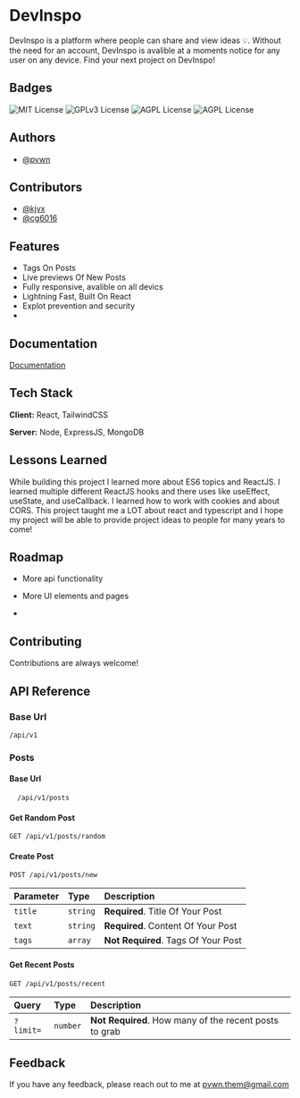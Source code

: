 
# DevInspo

DevInspo is a platform where people can share and view ideas 💡. Without the need for an account, DevInspo is avalible at a moments notice for any user on any device. Find your next project on DevInspo!




## Badges



![MIT License](https://img.shields.io/github/languages/count/pvwnthem/DevInspo) 
![GPLv3 License](https://img.shields.io/tokei/lines/github/pvwnthem/DevInspo)
![AGPL License](https://img.shields.io/github/repo-size/pvwnthem/DevInspo)
![AGPL License](https://img.shields.io/github/commit-activity/w/pvwnthem/DevInspo)



## Authors

- [@pvwn](https://www.github.com/pvwnthem)

## Contributors
- [@kjvx](https://www.github.com/kjvx)
- [@cg6016](https://www.github.com/cg6016)

## Features

- Tags On Posts
- Live previews Of New Posts
- Fully responsive, avalible on all devics
- Lightning Fast, Built On React
- Explot prevention and security
-


## Documentation

[Documentation](https://linktodocumentation)


## Tech Stack

**Client:** React, TailwindCSS

**Server:** Node, ExpressJS, MongoDB


## Lessons Learned

While building this project I learned more about ES6 topics and ReactJS. I learned multiple different ReactJS hooks and there uses like useEffect, useState, and useCallback. I learned how to work with cookies and about CORS. This project taught me a LOT about react and typescript and I hope my project will be able to provide project ideas to people for many years to come!


## Roadmap

- More api functionality

- More UI elements and pages

- 


## Contributing

Contributions are always welcome!




## API Reference

### Base Url
```http
/api/v1

```




### Posts

#### Base Url
```
  /api/v1/posts
```
#### Get Random Post
```
GET /api/v1/posts/random
```
#### Create Post
```http
POST /api/v1/posts/new
```
| Parameter | Type     | Description                       |
| :-------- | :------- | :-------------------------------- |
| `title`      | `string` | **Required**. Title Of Your Post |
| `text`      | `string` | **Required**. Content Of Your Post |
| `tags`      | `array` | **Not Required**. Tags Of Your Post |

#### Get Recent Posts
```http
GET /api/v1/posts/recent
```
| Query     | Type     | Description                       |
| :-------- | :------- | :-------------------------------- |
| `?limit=` | `number` | **Not Required**. How many of the recent posts to grab |



## Feedback

If you have any feedback, please reach out to me at pvwn.them@gmail.com

